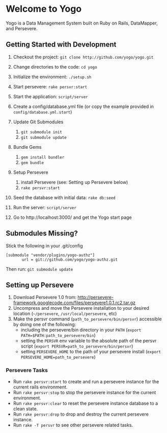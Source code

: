 # Welcome to Yogo

Yogo is a Data Management System built on Ruby on Rails, DataMapper, and Persevere.

## Getting Started with Development

1. Checkout the project:           `git clone http://github.com/yogo/yogo.git`
2. Change directories to the code: `cd yogo`
3. Initialize the environment:     `./setup.sh`
4. Start persevere:                `rake persvr:start`
5. Start the application:          `script/server`

2. Create a config/database.yml file (or copy the example provided in `config/database.yml.start`)
3. Update Git Submodules
    1. `git submodule init`
    2. `git submodule update`
4. Bundle Gems
    1. `gem install bundler`
    2. `gem bundle`
5. Setup Persevere 
    1. install Persevere (see: Setting up Persevere below)
    2. `rake persvr:start`
6. Seed the database with initial data: `rake db:seed`
7. Run the server: `script/server`
8. Go to http://localhost:3000/ and get the Yogo start page

## Submodules Missing?

Stick the following in your .git/config 

    [submodule "vendor/plugins/yogo-authz"]
           url = git://github.com/yogo/yogo-authz.git

Then run: `git submodule update`

## Setting up Persevere

1. Download Persevere 1.0 from: http://persevere-framework.googlecode.com/files/persevere1.0.1.rc2.tar.gz
2. Uncompress and move the Persevere installation to your desired location (`~/persevere`, `/usr/local/persevere`, etc)
3. Make the persvr command (`path_to_persevere/bin/persvr`) accessible by doing one of the following:
    - including the persevere/bin directory in your `PATH` (`export PATH=$PATH:path_to_persevere/bin`)
    - setting the `PERSVR` env variable to the absolute path of the persvr script (`export PERSVR=path_to_persevere/bin/persvr`)
    - setting `PERSEVERE_HOME` to the path of your persevere install (`export PERSEVERE_HOME=path_to_persevere`)

### Persevere Tasks
- Run `rake persvr:start` to create and run a persevere instance for the current rails environment.
- Run `rake persvr:stop` to stop the persevere instance for the current environment.
- Run `rake persvr:clear` to reset the persevere instance database to a clean state.
- Run `rake persvr:drop` to drop and destroy the current persevere instance.
- Run `rake -T persvr` to see other persevere related tasks.




